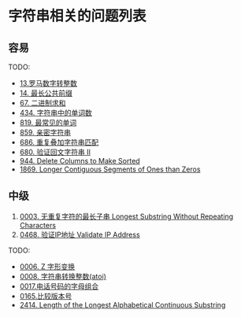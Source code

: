 # 字符串相关的问题列表

## 容易

TODO:
- [13.罗马数字转整数](https://leetcode.com/problems/roman-to-integer)
- [14. 最长公共前缀](https://leetcode.com/problems/longest-common-prefix)
- [67. 二进制求和](https://leetcode.com/problems/add-binary)
- [434. 字符串中的单词数](https://leetcode.com/problems/number-of-segments-in-a-string)
- [819. 最常见的单词](https://leetcode.com/problems/most-common-word)
- [859. 亲密字符串](https://leetcode.com/problems/buddy-strings)
- [686. 重复叠加字符串匹配](https://leetcode.com/problems/repeated-string-match)
- [680. 验证回文字符串 Ⅱ](https://leetcode.com/problems/valid-palindrome-ii)
- [944. Delete Columns to Make Sorted](https://leetcode.com/problems/delete-columns-to-make-sorted/description/)
- [1869. Longer Contiguous Segments of Ones than Zeros](https://leetcode.com/problems/longer-contiguous-segments-of-ones-than-zeros/description/)

## 中级

1. [0003. 无重复字符的最长子串 Longest Substring Without Repeating Characters](../../0003.longest-substring-without-repeating-characters/index.md)
2. [0468. 验证IP地址 Validate IP Address](../../0468.validate-ip-address/index.md)

TODO:

- [0006. Z 字形变换](https://leetcode.com/problems/zigzag-conversion)
- [0008. 字符串转换整数(atoi)](https://leetcode.com/problems/string-to-integer-atoi)
- [0017.电话号码的字母组合](https://leetcode.com/problems/letter-combinations-of-a-phone-number)
- [0165.比较版本号](https://leetcode.com/problems/compare-version-numbers)
- [2414. Length of the Longest Alphabetical Continuous Substring](https://leetcode.com/problems/length-of-the-longest-alphabetical-continuous-substring/description/)
